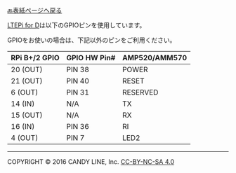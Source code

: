 [🔙表紙ページへ戻る](Home.md)

[LTEPi for D](http://www.candy-line.io/proandsv.html#ltepiford)は以下のGPIOピンを使用しています。

GPIOをお使いの場合は、下記以外のピンをご利用ください。

| RPi B+/2 GPIO  | GPIO HW Pin#  | AMP520/AMM570 |
| -------------- | ------------- | ------------- |
|    20 (OUT)    |     PIN 38    |     POWER     |
|    21 (OUT)    |     PIN 40    |     RESET     |
|     6 (OUT)    |     PIN 31    |    RESERVED   |
|    14 (IN)     |     N/A       |      TX       |
|    15 (OUT)    |     N/A       |      RX       |
|    16 (IN)     |     PIN 36    |      RI       |
|     4 (OUT)    |     PIN 7     |      LED2     |

---
COPYRIGHT © 2016 CANDY LINE, Inc. [CC-BY-NC-SA 4.0](https://creativecommons.org/licenses/by-nc-sa/4.0/)
